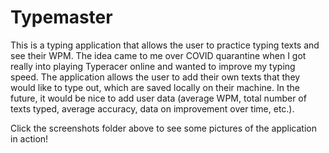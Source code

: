 # Typemaster
This is a typing application that allows the user to practice typing texts and see their WPM. The idea came to me over COVID quarantine when I got really into playing Typeracer online and wanted to improve my typing speed. The application allows the user to add their own texts that they would like to type out, which are saved locally on their machine. In the future, it would be nice to add user data (average WPM, total number of texts typed, average accuracy, data on improvement over time, etc.). 

Click the screenshots folder above to see some pictures of the application in action!
